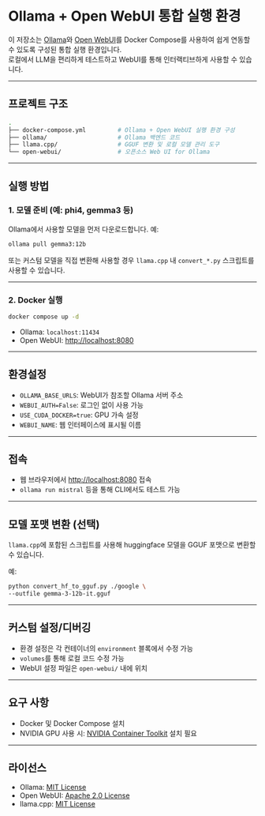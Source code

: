 # Ollama + Open WebUI 통합 실행 환경

이 저장소는 [Ollama](https://ollama.com/)와 [Open WebUI](https://github.com/open-webui/open-webui)를 Docker Compose를 사용하여 쉽게 연동할 수 있도록 구성된 통합 실행 환경입니다.  
로컬에서 LLM을 편리하게 테스트하고 WebUI를 통해 인터랙티브하게 사용할 수 있습니다.

---

## 프로젝트 구조

```bash
.
├── docker-compose.yml         # Ollama + Open WebUI 실행 환경 구성
├── ollama/                    # Ollama 백엔드 코드
├── llama.cpp/                 # GGUF 변환 및 로컬 모델 관리 도구
└── open-webui/                # 오픈소스 Web UI for Ollama
```

---

## 실행 방법

### 1. 모델 준비 (예: phi4, gemma3 등)
Ollama에서 사용할 모델을 먼저 다운로드합니다. 예:

```bash
ollama pull gemma3:12b
```

또는 커스텀 모델을 직접 변환해 사용할 경우 `llama.cpp` 내 `convert_*.py` 스크립트를 사용할 수 있습니다.

---

### 2. Docker 실행

```bash
docker compose up -d
```

- Ollama: `localhost:11434`
- Open WebUI: [http://localhost:8080](http://localhost:8080)

---

## 환경설정

- `OLLAMA_BASE_URLS`: WebUI가 참조할 Ollama 서버 주소
- `WEBUI_AUTH=False`: 로그인 없이 사용 가능
- `USE_CUDA_DOCKER=true`: GPU 가속 설정
- `WEBUI_NAME`: 웹 인터페이스에 표시될 이름

---

## 접속

- 웹 브라우저에서 [http://localhost:8080](http://localhost:8080) 접속
- `ollama run mistral` 등을 통해 CLI에서도 테스트 가능

---

## 모델 포맷 변환 (선택)

`llama.cpp`에 포함된 스크립트를 사용해 huggingface 모델을 GGUF 포맷으로 변환할 수 있습니다.

예:
```bash
python convert_hf_to_gguf.py ./google \
--outfile gemma-3-12b-it.gguf
```

---

## 커스텀 설정/디버깅

- 환경 설정은 각 컨테이너의 `environment` 블록에서 수정 가능
- `volumes`를 통해 로컬 코드 수정 가능
- WebUI 설정 파일은 `open-webui/` 내에 위치

---

## 요구 사항

- Docker 및 Docker Compose 설치
- NVIDIA GPU 사용 시: [NVIDIA Container Toolkit](https://docs.nvidia.com/datacenter/cloud-native/container-toolkit/install-guide.html) 설치 필요

---

## 라이선스

- Ollama: [MIT License](https://github.com/jmorganca/ollama/blob/main/LICENSE)
- Open WebUI: [Apache 2.0 License](https://github.com/open-webui/open-webui/blob/main/LICENSE)
- llama.cpp: [MIT License](https://github.com/ggerganov/llama.cpp/blob/master/LICENSE)
